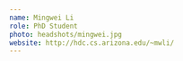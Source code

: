 ```yaml
---
name: Mingwei Li
role: PhD Student
photo: headshots/mingwei.jpg
website: http://hdc.cs.arizona.edu/~mwli/
---
```

